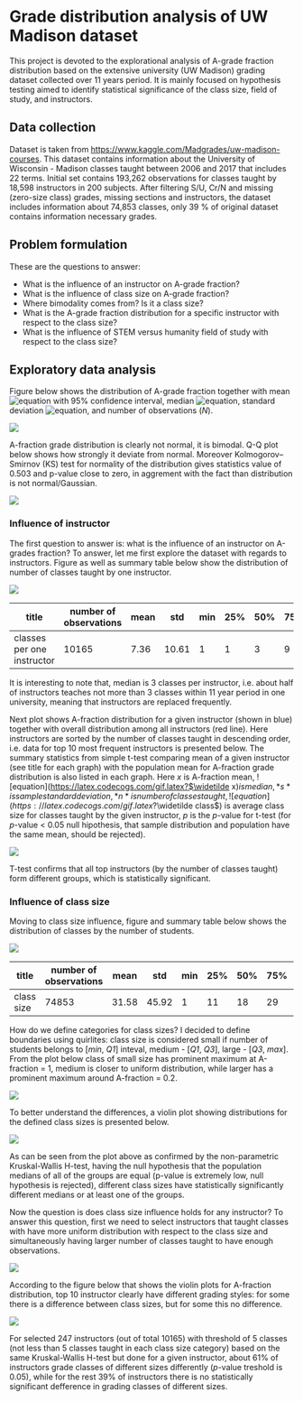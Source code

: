 # Grade distribution analysis of UW Madison dataset

This project is devoted to the explorational analysis of A-grade fraction distribution based on the extensive university (UW Madison) grading dataset collected over 11 years period. It is mainly focused on hypothesis testing aimed to identify statistical significance of the class size, field of study, and instructors.

## Data collection

Dataset is taken from https://www.kaggle.com/Madgrades/uw-madison-courses. This dataset contains information about the University of Wisconsin - Madison classes taught between 2006 and 2017 that includes 22 terms. Initial set contains 193,262 observations for classes taught by 18,598 instructors in 200 subjects. After filtering S/U, Cr/N and missing (zero-size class) grades, missing sections and instructors, the dataset includes information about 74,853 classes, only 39 % of original dataset contains information necessary grades.

## Problem formulation

These are the questions to answer:

- What is the influence of an instructor on A-grade fraction?
- What is the influence of class size on A-grade fraction?
- Where bimodality comes from? Is it a class size?
- What is the A-grade fraction distribution for a specific instructor with respect to the class size?
- What is the influence of STEM versus humanity field of study with respect to the class size?
 
 ## Exploratory data analysis
  
Figure below shows the distribution of A-grade fraction together with mean ![equation](https://latex.codecogs.com/gif.latex?$\mu$) with 95% confidence interval, median ![equation](https://latex.codecogs.com/gif.latex?$\widetilde\mu$), standard deviation ![equation](https://latex.codecogs.com/gif.latex?$\sigma$), and number of observations (*N*).
 
![](https://github.com/evgeniya1/Project_Mod3/blob/master/figs/distribution_A.png)

A-fraction grade distribution is clearly not normal, it is bimodal. Q-Q plot below shows how strongly it deviate from normal. Moreover Kolmogorov–Smirnov (KS) test for normality of the distribution gives statistics value of 0.503 and p-value close to zero, in aggrement with the fact than distribution is not normal/Gaussian.

![](https://github.com/evgeniya1/Project_Mod3/blob/master/figs/qqplot.png)

### Influence of instructor

The first question to answer is: what is the influence of an instructor on A-grades fraction? To answer, let me first explore the dataset with regards to instructors. Figure as well as summary table below show the distribution of number of classes taught by one instructor. 

![](https://github.com/evgeniya1/Project_Mod3/blob/master/figs/num_classes_per_instructor.png)

|title|number of observations|	mean|	std|	min|	25%|	50%|	75%|	max|
| --- | --- | --- | --- | --- | --- | --- | --- | --- |
|classes per one instructor	|10165	|7.36	|10.61	|1	|1	|3	|9	|239|

It is interesting to note that, median is 3 classes per instructor, i.e. about half of instructors teaches not more than 3 classes within 11 year period in one university, meaning that instructors are replaced frequently.

Next plot shows A-fraction distribution for a given instructor (shown in blue) together with overall distribution among all instructors (red line). Here instructors are sorted by the number of classes taught in descending order, i.e. data for top 10 most frequent instructors is presented below. The summary statistics from simple t-test comparing mean of a given instructor (see title for each graph) with the population mean for A-fraction grade distribution is also listed in each graph. Here *x* is A-fraction mean, ![equation](https://latex.codecogs.com/gif.latex?$\widetilde x$) is median, *s* is sample standard deviation, *n* is number of classes taught, ![equation](https://latex.codecogs.com/gif.latex?$\widetilde class$) is average class size for classes taught by the given instructor, *p* is the *p*-value for t-test (for *p*-value < 0.05 null hipothesis, that sample distribution and population have the same mean, should be rejected).

![](https://github.com/evgeniya1/Project_Mod3/blob/master/figs/Afrac_dist_instructor.png)

T-test confirms that all top instructors (by the number of classes taught) form different groups, which is statistically significant.

 ### Influence of class size
 
 Moving to class size influence, figure and summary table below shows the distribution of classes by the number of students.

![](https://github.com/evgeniya1/Project_Mod3/blob/master/figs/class_size_dist.png)

|title|number of observations|	mean|	std|	min|	25%|	50%|	75%|	max|
| --- | --- | --- | --- | --- | --- | --- | --- | --- |
|class size| 74853|	31.58| 45.92|	1|	11|18|	29|	717|

How do we define categories for class sizes? I decided to define boundaries using quirlites: class size is considered small if number of students belongs to [*min*, *Q1*] inteval, medium - [*Q1*, *Q3*], large - [*Q3*, *max*]. From the plot below
class of small size has prominent maximum at A-fraction = 1, medium is closer to uniform distribution, while larger has a prominent maximum around A-fraction = 0.2.

![](https://github.com/evgeniya1/Project_Mod3/blob/master/figs/Afrac_quartile.png)

To better understand the differences, a violin plot showing distributions for the defined class sizes is presented below.

![](https://github.com/evgeniya1/Project_Mod3/blob/master/figs/Afrac_class_size.png)

As can be seen from the plot above as confirmed by the non-parametric Kruskal-Wallis H-test, having the null hypothesis that the population medians of all of the groups are equal (p-value is extremely low, null hypothesis is rejected), different class sizes have statistically significantly different medians or at least one of the groups.

Now the question is does class size influence holds for any instructor? To answer this question, first we need to select instructors that taught classes with have more uniform distribution with respect to the class size and simultaneously having larger number of classes taught to have enough observations.

![](https://github.com/evgeniya1/Project_Mod3/blob/master/figs/table_sort_instructors.png)

According to the figure below that shows the violin plots for A-fraction distribution, top 10 instructor clearly have different grading styles: for some there is a difference between class sizes, but for some this no difference.

![](https://github.com/evgeniya1/Project_Mod3/blob/master/figs/instuctor_uniform_max.png)

For selected 247 instructors (out of total 10165) with threshold of 5 classes (not less than 5 classes taught in each class size category) based on the same Kruskal-Wallis H-test but done for a given instructor, about 61% of instructors grade classes of different sizes differently (*p*-value treshold is 0.05), while for the rest 39% of instructors there is no statistically significant defference in grading classes of different sizes. 

